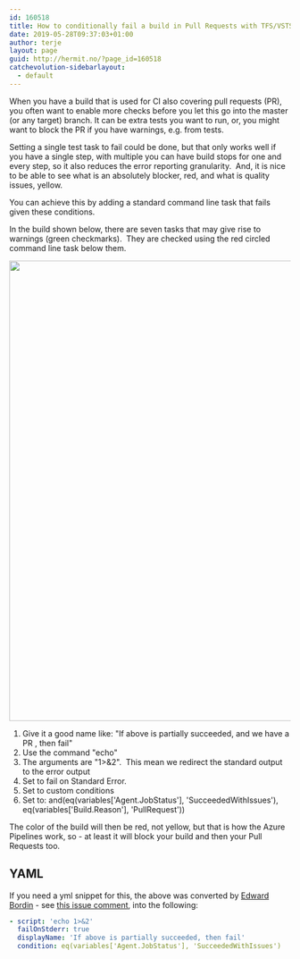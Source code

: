 ```yaml
---
id: 160518
title: How to conditionally fail a build in Pull Requests with TFS/VSTS
date: 2019-05-28T09:37:03+01:00
author: terje
layout: page
guid: http://hermit.no/?page_id=160518
catchevolution-sidebarlayout:
  - default
---
```

When you have a build that is used for CI also covering pull requests (PR), you often want to enable more checks before you let this go into the master (or any target) branch. It can be extra tests you want to run, or, you might want to block the PR if you have warnings, e.g. from tests.

Setting a single test task to fail could be done, but that only works well if you have a single step, with multiple you can have build stops for one and every step, so it also reduces the error reporting granularity.&nbsp; And, it is nice to be able to see what is an absolutely blocker, red, and what is quality issues, yellow.

You can achieve this by adding a standard command line task that fails given these conditions.

In the build shown below, there are seven tasks that may give rise to warnings (green checkmarks).&nbsp; They are checked using the red circled command line task below them.

<a href="http://hermit.no/wp-content/uploads/2018/02/conditionallyfails.jpg"><img class="alignnone size-full wp-image-160519" src="http://hermit.no/wp-content/uploads/2018/02/conditionallyfails.jpg" alt="" width="1740" height="824"></a>

<ol>
    <li>Give it a good name like: "If above is partially succeeded, and we have a PR , then fail"</li>
    <li>Use the command "echo"</li>
    <li>The arguments are "1&gt;&amp;2".&nbsp; This mean we redirect the standard output to the error output</li>
    <li>Set to fail on Standard Error.</li>
    <li>Set to custom conditions</li>
    <li>Set to:&nbsp;and(eq(variables['Agent.JobStatus'], 'SucceededWithIssues'), eq(variables['Build.Reason'], 'PullRequest'))</li>
</ol>

The color of the build will then be red, not yellow, but that is how the Azure Pipelines work, so - at least it will block your build and then your Pull Requests too.

## YAML
If you need a yml snippet for this, the above was converted by [Edward Bordin](https://github.com/ed-alertedh) - see [this issue comment](https://github.com/microsoft/azure-pipelines-tasks/issues/1268#issuecomment-430501012), into the following:

```yml
- script: 'echo 1>&2'
  failOnStderr: true
  displayName: 'If above is partially succeeded, then fail'
  condition: eq(variables['Agent.JobStatus'], 'SucceededWithIssues')
```



&nbsp;
